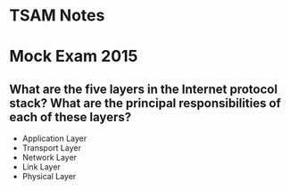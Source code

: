 # TSAM Notes

# Mock Exam 2015

## What are the five layers in the Internet protocol stack? What are the principal responsibilities of each of these layers?
* Application Layer
* Transport Layer
* Network Layer
* Link Layer
* Physical Layer